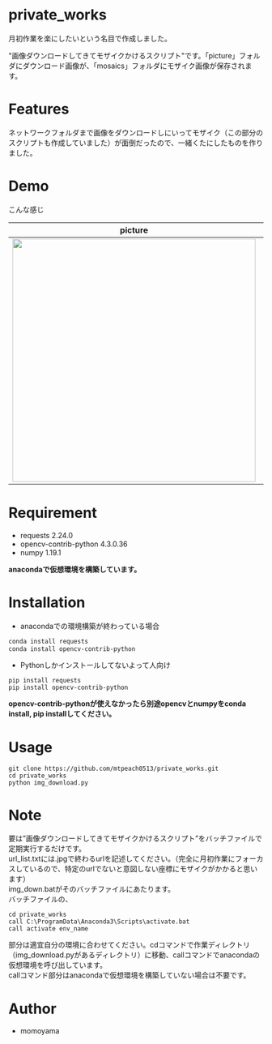 # private_works

月初作業を楽にしたいという名目で作成しました。

"画像ダウンロードしてきてモザイクかけるスクリプト"です。「picture」フォルダにダウンロード画像が、「mosaics」フォルダにモザイク画像が保存されます。

# Features

ネットワークフォルダまで画像をダウンロードしにいってモザイク（この部分のスクリプトも作成していました）が面倒だったので、一緒くたにしたものを作りました。

# Demo

こんな感じ

|picture|mosaic|  
|-|-|  
|<img src="https://user-images.githubusercontent.com/41788884/99633842-eb7ec180-2a82-11eb-8156-4a7ce578f11e.jpg" width="480">|<img src="https://user-images.githubusercontent.com/41788884/99634410-cd659100-2a83-11eb-9c3f-5aafe7da867d.jpg" width="480">|

# Requirement

- requests 2.24.0
- opencv-contrib-python 4.3.0.36
- numpy 1.19.1

**anacondaで仮想環境を構築しています。**

# Installation

- anacondaでの環境構築が終わっている場合

```bash
conda install requests
conda install opencv-contrib-python
```

- Pythonしかインストールしてないよって人向け

```
pip install requests
pip install opencv-contrib-python
```

**opencv-contrib-pythonが使えなかったら別途opencvとnumpyをconda install, pip installしてください。**

# Usage

```
git clone https://github.com/mtpeach0513/private_works.git
cd private_works
python img_download.py
```

# Note

要は”画像ダウンロードしてきてモザイクかけるスクリプト”をバッチファイルで定期実行するだけです。  
url_list.txtには.jpgで終わるurlを記述してください。（完全に月初作業にフォーカスしているので、特定のurlでないと意図しない座標にモザイクがかかると思います）  
img_down.batがそのバッチファイルにあたります。  
バッチファイルの、
```
cd private_works
call C:\ProgramData\Anaconda3\Scripts\activate.bat
call activate env_name
```
部分は適宜自分の環境に合わせてください。cdコマンドで作業ディレクトリ（img_download.pyがあるディレクトリ）に移動、callコマンドでanacondaの仮想環境を呼び出しています。  
callコマンド部分はanacondaで仮想環境を構築していない場合は不要です。


# Author

* momoyama
